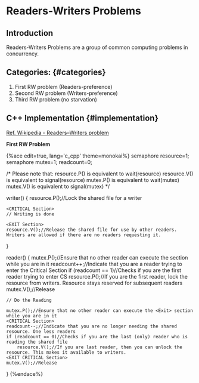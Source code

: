 # Readers-Writers Problems

## Introduction

Readers-Writers Problems are a group of common computing problems in concurrency.

## Categories: {#categories}

1. First RW problem \(Readers-preference\)
2. Second RW problem \(Writers-preference\)
3. Third RW problem \(no starvation\)

## C++ Implementation {#implementation}

[Ref. Wikipedia - Readers–Writers problem](https://en.wikipedia.org/wiki/Readers–writers_problem "Implementations from Wikipedia")

**First RW Problem**



{%ace edit=true, lang='c_cpp' theme=monokai%}
semaphore resource=1;
semaphore mutex=1;
readcount=0;

/* Please note that:
   resource.P() is equivalent to wait(resource)
   resource.V() is equivalent to signal(resource)
   mutex.P() is equivalent to wait(mutex)
   mutex.V() is equivalent to signal(mutex)
*/

writer() {
    resource.P();//Lock the shared file for a writer

    <CRITICAL Section>
    // Writing is done

    <EXIT Section>
    resource.V();//Release the shared file for use by other readers. Writers are allowed if there are no readers requesting it.
}

reader() {
    mutex.P();//Ensure that no other reader can execute the <Entry> section while you are in it
    <CRITICAL Section>
    readcount++;//Indicate that you are a reader trying to enter the Critical Section
    if (readcount == 1)//Checks if you are the first reader trying to enter CS
        resource.P();//If you are the first reader, lock the resource from writers. Resource stays reserved for subsequent readers
    <EXIT CRITICAL Section>
    mutex.V();//Release

    // Do the Reading

    mutex.P();//Ensure that no other reader can execute the <Exit> section while you are in it
    <CRITICAL Section>
    readcount--;//Indicate that you are no longer needing the shared resource. One less readers
    if (readcount == 0)//Checks if you are the last (only) reader who is reading the shared file
        resource.V();//If you are last reader, then you can unlock the resource. This makes it available to writers.
    <EXIT CRITICAL Section>
    mutex.V();//Release
}
{%endace%}

